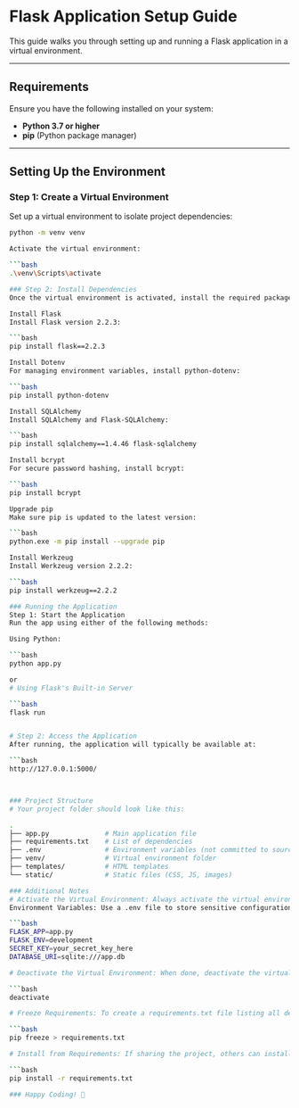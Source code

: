 # Flask Application Setup Guide

This guide walks you through setting up and running a Flask application in a virtual environment.

---

## Requirements

Ensure you have the following installed on your system:
- **Python 3.7 or higher**
- **pip** (Python package manager)

---

## Setting Up the Environment

### Step 1: Create a Virtual Environment
Set up a virtual environment to isolate project dependencies:
```bash
python -m venv venv

Activate the virtual environment:

```bash
.\venv\Scripts\activate

### Step 2: Install Dependencies
Once the virtual environment is activated, install the required packages.

Install Flask
Install Flask version 2.2.3:

```bash
pip install flask==2.2.3

Install Dotenv
For managing environment variables, install python-dotenv:

```bash
pip install python-dotenv

Install SQLAlchemy
Install SQLAlchemy and Flask-SQLAlchemy:

```bash
pip install sqlalchemy==1.4.46 flask-sqlalchemy

Install bcrypt
For secure password hashing, install bcrypt:

```bash
pip install bcrypt

Upgrade pip
Make sure pip is updated to the latest version:

```bash
python.exe -m pip install --upgrade pip

Install Werkzeug
Install Werkzeug version 2.2.2:

```bash
pip install werkzeug==2.2.2

### Running the Application
Step 1: Start the Application
Run the app using either of the following methods:

Using Python:

```bash
python app.py

or 
# Using Flask's Built-in Server

```bash
flask run


# Step 2: Access the Application
After running, the application will typically be available at:

```bash
http://127.0.0.1:5000/



### Project Structure
# Your project folder should look like this:

.
├── app.py              # Main application file
├── requirements.txt    # List of dependencies
├── .env                # Environment variables (not committed to source control)
├── venv/               # Virtual environment folder
├── templates/          # HTML templates
└── static/             # Static files (CSS, JS, images)

### Additional Notes
# Activate the Virtual Environment: Always activate the virtual environment before running the application or installing new packages.
Environment Variables: Use a .env file to store sensitive configurations like secret keys or database URIs. Example .env file:

```bash 
FLASK_APP=app.py
FLASK_ENV=development
SECRET_KEY=your_secret_key_here
DATABASE_URI=sqlite:///app.db

# Deactivate the Virtual Environment: When done, deactivate the virtual environment:

```bash
deactivate

# Freeze Requirements: To create a requirements.txt file listing all dependencies, run:

```bash
pip freeze > requirements.txt

# Install from Requirements: If sharing the project, others can install the same dependencies by running:

```bash
pip install -r requirements.txt

### Happy Coding! 🚀